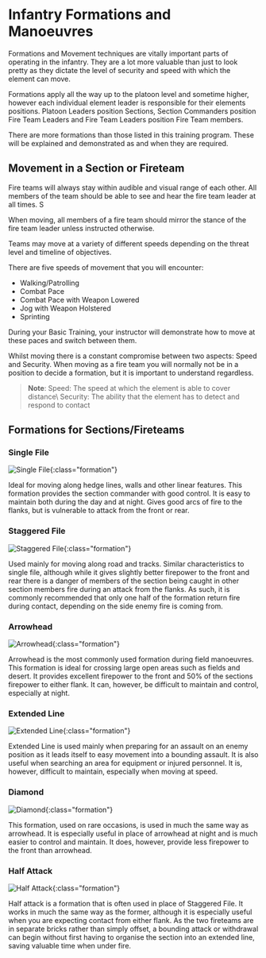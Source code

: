 # Infantry Formations and Manoeuvres
Formations and Movement techniques are vitally important parts of operating in the infantry. They are a lot more valuable than just to look pretty as they dictate the level of security and speed with which the element can move.

Formations apply all the way up to the platoon level and sometime higher, however each individual element leader is responsible for their elements positions. Platoon Leaders position Sections, Section Commanders position Fire Team Leaders and Fire Team Leaders position Fire Team members.

There are more formations than those listed in this training program. These will be explained and demonstrated as and when they are required.

## Movement in a Section or Fireteam
Fire teams will always stay within audible and visual range of each other. All members of the team should be able to see and hear the fire team leader at all times. S

When moving, all members of a fire team should mirror the stance of the fire team leader unless instructed otherwise.

Teams may move at a variety of different speeds depending on the threat level and timeline of objectives.

There are five speeds of movement that you will encounter:

* Walking/Patrolling
* Combat Pace
* Combat Pace with Weapon Lowered
* Jog with Weapon Holstered
* Sprinting

During your Basic Training, your instructor will demonstrate how to move at these paces and switch between them.

Whilst moving there is a constant compromise between two aspects: Speed and Security. When moving as a fire team you will normally not be in a position to decide a formation, but it is important to understand regardless.

> **Note**:
Speed: The speed at which the element is able to cover distance\\
Security: The ability that the element has to detect and respond to contact

## Formations for Sections/Fireteams

### Single File

![Single File](../img/singlefile.png){:class="formation"}

Ideal for moving along hedge lines, walls and other linear features. This formation provides the section commander with good control. It is easy to maintain both during the day and at night. Gives good arcs of fire to the flanks, but is vulnerable to attack from the front or rear.

### Staggered File

![Staggered File](../img/staggered.png){:class="formation"}

Used mainly for moving along road and tracks. Similar characteristics to single file, although while it gives slightly better firepower to the front and rear there is a danger of members of the section being caught in other section members fire during an attack from the flanks. As such, it is commonly recommended that only one half of the formation return fire during contact, depending on the side enemy fire is coming from.

### Arrowhead

![Arrowhead](../img/arrowhead.png){:class="formation"}

Arrowhead is the most commonly used formation during field manoeuvres. This formation is ideal for crossing large open areas such as fields and desert. It provides excellent firepower to the front and 50% of the sections firepower to either flank. It can, however, be difficult to maintain and control, especially at night.

### Extended Line

![Extended Line](../img/extended.png){:class="formation"}

Extended Line is used mainly when preparing for an assault on an enemy position as it leads itself to easy movement into a bounding assault. It is also useful when searching an area for equipment or injured personnel. It is, however, difficult to maintain, especially when moving at speed.

### Diamond

![Diamond](../img/diamond.png){:class="formation"}

This formation, used on rare occasions, is used in much the same way as arrowhead. It is especially useful in place of arrowhead at night and is much easier to control and maintain. It does, however, provide less firepower to the front than arrowhead.

### Half Attack

![Half Attack](../img/halfattack.png){:class="formation"}

Half attack is a formation that is often used in place of Staggered File. It works in much the same way as the former, although it is especially useful when you are expecting contact from either flank. As the two fireteams are in separate bricks rather than simply offset, a bounding attack or withdrawal can begin without first having to organise the section into an extended line, saving valuable time when under fire.
